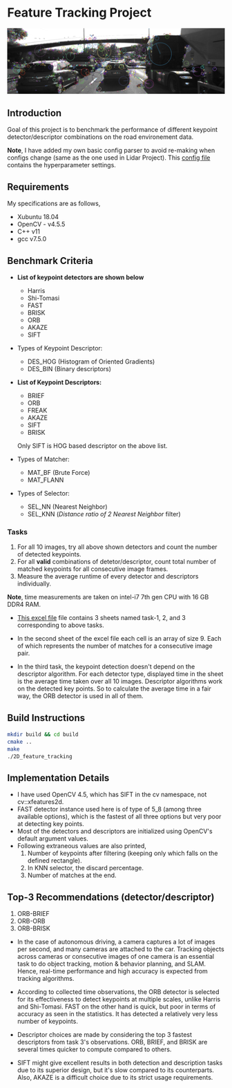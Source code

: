 # Feature Tracking Project

![](./media/keypoints.png)

## Introduction

Goal of this project is to benchmark the performance of different keypoint detector/descriptor combinations on the road environement data.

**Note**, I have added my own basic config parser to avoid re-making when configs change (same as the one used in Lidar Project). This [config file](./src/configs.txt) contains the hyperparameter settings.

## Requirements

My specifications are as follows, 

* Xubuntu 18.04
* OpenCV - v4.5.5
* C++ v11
* gcc v7.5.0

## Benchmark Criteria

- **List of keypoint detectors are shown below**
    - Harris
    - Shi-Tomasi
    - FAST
    - BRISK
    - ORB
    - AKAZE
    - SIFT

- Types of Keypoint Descriptor:
    - DES_HOG (Histogram of Oriented Gradients)
    - DES_BIN (Binary descriptors)



- **List of Keypoint Descriptors:**
    - BRIEF
    - ORB
    - FREAK
    - AKAZE
    - SIFT
    - BRISK
    
    Only SIFT is HOG based descriptor on the above list.


- Types of Matcher:
    - MAT_BF (Brute Force)
    - MAT_FLANN

- Types of Selector:
    - SEL_NN (Nearest Neighbor)
    - SEL_KNN (*Distance ratio of 2 Nearest Neighbor* filter) 

### Tasks
1. For all 10 images, try all above shown detectors and count the number of detected keypoints.
2. For all **valid** combinations of detetor/descriptor, count total number of matched keypoints for all consecutive image frames.
3. Measure the average runtime of every detector and descriptors individually.

**Note**, time measurements are taken on intel-i7 7th gen CPU with 16 GB DDR4 RAM.

- [This excel file](./observations.xlsx) file contains 3 sheets named task-1, 2, and 3 corresponding to above tasks. 

- In the second sheet of the excel file each cell is an array of size 9. Each of which represents the number of matches for a consecutive image pair.

- In the third task, the keypoint detection doesn't depend on the descriptor algorithm. For each detector type, displayed time in the sheet is the average time taken over all 10 images. Descriptor algorithms work on the detected key points. So to calculate the average time in a fair way, the ORB detector is used in all of them.

## Build Instructions 

```bash
mkdir build && cd build
cmake ..
make
./2D_feature_tracking
```

## Implementation Details

- I have used OpenCV 4.5, which has SIFT in the cv namespace, not cv::xfeatures2d.
- FAST detector instance used here is of type of 5_8 (among three available options), which is the fastest of all three options but very poor at detecting key points. 
- Most of the detectors and descriptors are initialized using OpenCV's default argument values.
- Following extraneous values are also printed,
    1. Number of keypoints after filtering (keeping only which falls on the defined rectangle).
    2. In KNN selector, the discard percentage.
    3. Number of matches at the end.


## Top-3 Recommendations (detector/descriptor)

1. ORB-BRIEF
2. ORB-ORB
3. ORB-BRISK

- In the case of autonomous driving, a camera captures a lot of images per second, and many cameras are attached to the car. Tracking objects across cameras or consecutive images of one camera is an essential task to do object tracking, motion & behavior planning, and SLAM. Hence, real-time performance and high accuracy is expected from tracking algorithms. 

- According to collected time observations, the ORB detector is selected for its effectiveness to detect keypoints at multiple scales, unlike Harris and Shi-Tomasi. FAST on the other hand is quick, but poor in terms of accuracy as seen in the statistics. It has detected a relatively very less number of keypoints.

- Descriptor choices are made by considering the top 3 fastest descriptors from task 3's observations. ORB, BRIEF, and BRISK are several times quicker to compute compared to others.

- SIFT might give excellent results in both detection and description tasks due to its superior design, but it's slow compared to its counterparts. Also, AKAZE is a difficult choice due to its strict usage requirements.


